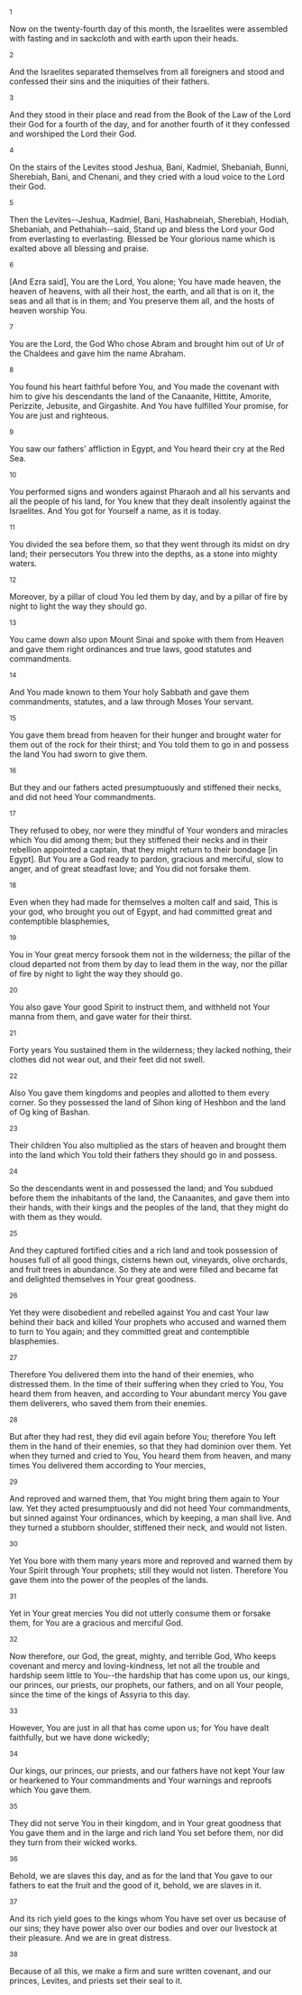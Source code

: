 <sup>1</sup> 

Now on the twenty-fourth day of this month, the Israelites were assembled with fasting and in sackcloth and with earth upon their heads. 

<sup>2</sup> 

And the Israelites separated themselves from all foreigners and stood and confessed their sins and the iniquities of their fathers. 

<sup>3</sup> 

And they stood in their place and read from the Book of the Law of the Lord their God for a fourth of the day, and for another fourth of it they confessed and worshiped the Lord their God. 

<sup>4</sup> 

On the stairs of the Levites stood Jeshua, Bani, Kadmiel, Shebaniah, Bunni, Sherebiah, Bani, and Chenani, and they cried with a loud voice to the Lord their God. 

<sup>5</sup> 

Then the Levites--Jeshua, Kadmiel, Bani, Hashabneiah, Sherebiah, Hodiah, Shebaniah, and Pethahiah--said, Stand up and bless the Lord your God from everlasting to everlasting. Blessed be Your glorious name which is exalted above all blessing and praise. 

<sup>6</sup> 

[And Ezra said], You are the Lord, You alone; You have made heaven, the heaven of heavens, with all their host, the earth, and all that is on it, the seas and all that is in them; and You preserve them all, and the hosts of heaven worship You. 

<sup>7</sup> 

You are the Lord, the God Who chose Abram and brought him out of Ur of the Chaldees and gave him the name Abraham. 

<sup>8</sup> 

You found his heart faithful before You, and You made the covenant with him to give his descendants the land of the Canaanite, Hittite, Amorite, Perizzite, Jebusite, and Girgashite. And You have fulfilled Your promise, for You are just and righteous. 

<sup>9</sup> 

You saw our fathers' affliction in Egypt, and You heard their cry at the Red Sea. 

<sup>10</sup> 

You performed signs and wonders against Pharaoh and all his servants and all the people of his land, for You knew that they dealt insolently against the Israelites. And You got for Yourself a name, as it is today. 

<sup>11</sup> 

You divided the sea before them, so that they went through its midst on dry land; their persecutors You threw into the depths, as a stone into mighty waters. 

<sup>12</sup> 

Moreover, by a pillar of cloud You led them by day, and by a pillar of fire by night to light the way they should go. 

<sup>13</sup> 

You came down also upon Mount Sinai and spoke with them from Heaven and gave them right ordinances and true laws, good statutes and commandments. 

<sup>14</sup> 

And You made known to them Your holy Sabbath and gave them commandments, statutes, and a law through Moses Your servant. 

<sup>15</sup> 

You gave them bread from heaven for their hunger and brought water for them out of the rock for their thirst; and You told them to go in and possess the land You had sworn to give them. 

<sup>16</sup> 

But they and our fathers acted presumptuously and stiffened their necks, and did not heed Your commandments. 

<sup>17</sup> 

They refused to obey, nor were they mindful of Your wonders and miracles which You did among them; but they stiffened their necks and in their rebellion appointed a captain, that they might return to their bondage [in Egypt]. But You are a God ready to pardon, gracious and merciful, slow to anger, and of great steadfast love; and You did not forsake them. 

<sup>18</sup> 

Even when they had made for themselves a molten calf and said, This is your god, who brought you out of Egypt, and had committed great and contemptible blasphemies, 

<sup>19</sup> 

You in Your great mercy forsook them not in the wilderness; the pillar of the cloud departed not from them by day to lead them in the way, nor the pillar of fire by night to light the way they should go. 

<sup>20</sup> 

You also gave Your good Spirit to instruct them, and withheld not Your manna from them, and gave water for their thirst. 

<sup>21</sup> 

Forty years You sustained them in the wilderness; they lacked nothing, their clothes did not wear out, and their feet did not swell. 

<sup>22</sup> 

Also You gave them kingdoms and peoples and allotted to them every corner. So they possessed the land of Sihon king of Heshbon and the land of Og king of Bashan. 

<sup>23</sup> 

Their children You also multiplied as the stars of heaven and brought them into the land which You told their fathers they should go in and possess. 

<sup>24</sup> 

So the descendants went in and possessed the land; and You subdued before them the inhabitants of the land, the Canaanites, and gave them into their hands, with their kings and the peoples of the land, that they might do with them as they would. 

<sup>25</sup> 

And they captured fortified cities and a rich land and took possession of houses full of all good things, cisterns hewn out, vineyards, olive orchards, and fruit trees in abundance. So they ate and were filled and became fat and delighted themselves in Your great goodness. 

<sup>26</sup> 

Yet they were disobedient and rebelled against You and cast Your law behind their back and killed Your prophets who accused and warned them to turn to You again; and they committed great and contemptible blasphemies. 

<sup>27</sup> 

Therefore You delivered them into the hand of their enemies, who distressed them. In the time of their suffering when they cried to You, You heard them from heaven, and according to Your abundant mercy You gave them deliverers, who saved them from their enemies. 

<sup>28</sup> 

But after they had rest, they did evil again before You; therefore You left them in the hand of their enemies, so that they had dominion over them. Yet when they turned and cried to You, You heard them from heaven, and many times You delivered them according to Your mercies, 

<sup>29</sup> 

And reproved and warned them, that You might bring them again to Your law. Yet they acted presumptuously and did not heed Your commandments, but sinned against Your ordinances, which by keeping, a man shall live. And they turned a stubborn shoulder, stiffened their neck, and would not listen. 

<sup>30</sup> 

Yet You bore with them many years more and reproved and warned them by Your Spirit through Your prophets; still they would not listen. Therefore You gave them into the power of the peoples of the lands. 

<sup>31</sup> 

Yet in Your great mercies You did not utterly consume them or forsake them, for You are a gracious and merciful God. 

<sup>32</sup> 

Now therefore, our God, the great, mighty, and terrible God, Who keeps covenant and mercy and loving-kindness, let not all the trouble and hardship seem little to You--the hardship that has come upon us, our kings, our princes, our priests, our prophets, our fathers, and on all Your people, since the time of the kings of Assyria to this day. 

<sup>33</sup> 

However, You are just in all that has come upon us; for You have dealt faithfully, but we have done wickedly; 

<sup>34</sup> 

Our kings, our princes, our priests, and our fathers have not kept Your law or hearkened to Your commandments and Your warnings and reproofs which You gave them. 

<sup>35</sup> 

They did not serve You in their kingdom, and in Your great goodness that You gave them and in the large and rich land You set before them, nor did they turn from their wicked works. 

<sup>36</sup> 

Behold, we are slaves this day, and as for the land that You gave to our fathers to eat the fruit and the good of it, behold, we are slaves in it. 

<sup>37</sup> 

And its rich yield goes to the kings whom You have set over us because of our sins; they have power also over our bodies and over our livestock at their pleasure. And we are in great distress. 

<sup>38</sup> 

Because of all this, we make a firm and sure written covenant, and our princes, Levites, and priests set their seal to it.